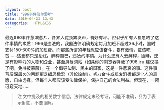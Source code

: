 ```yaml
---
layout: post
title: "996事件简单思考"
data: 2019-04-23 13:43
categories:  HTML&CSS
---
```


最近996事件愈演愈烈，各界大佬频繁发声，有好有坏。但似乎所有人都忽略了这件事情的本质：996是违法的，我国法律明确规定每月加班不超过36小时，逾时支付150-300%的加班费。而那些所谓的年轻就应该奋斗，要有激情，应该吃苦......这些都只是抬杠，解释而已，违法的事情，为什么还有人去解释，诡辩，还是有影响力的人物和企业，甚至屏蔽网站（如果你的浏览器屏蔽了996.icu 建议换了吧，免得被蒙蔽）。在一个倡导法制、民主的国家，这是一件悲哀的事。这件事背后深层次的问题更是细思极恐（舆论控制）。努力奋斗或颓废消极都是个人的意愿，自由选择。但每个人都应该受法律保护，保护自己的合法利益。但现在，一隅可窥天地......

>注
>文中提及的相关数字信息，法律规定未经考证，可能不准确，只为了表示用意，不要误解。